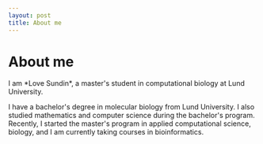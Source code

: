 ```yaml
---
layout: post
title: About me
---
```


<h1>About me</h1>
I am *Love Sundin*, a master's student in computational biology at Lund University.

I have a bachelor's degree in molecular biology from Lund University. I also studied mathematics and computer science during the bachelor's program. Recently, I started the master's program in applied computational science, biology, and I am currently taking courses in bioinformatics.
